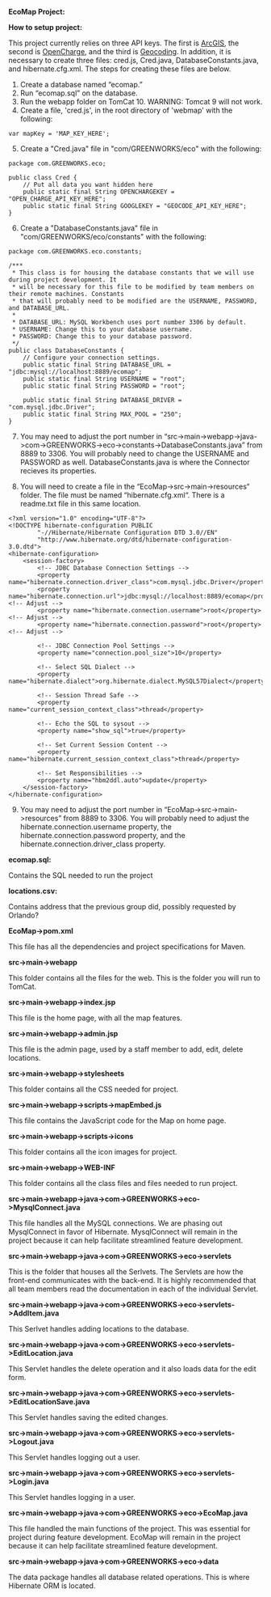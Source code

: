 **EcoMap Project:**

**How to setup project:**

This project currently relies on three API keys. The first is [ArcGIS](https://developers.arcgis.com/documentation/mapping-apis-and-services/security/api-keys/), the second is [OpenCharge](https://community.openchargemap.org/t/api-keys-are-now-required/161), and the third is [Geocoding](https://developers.google.com/maps/documentation/geocoding/get-api-key). In addition, it is necessary to create three files: cred.js, Cred.java, DatabaseConstants.java, and hibernate.cfg.xml. The steps for creating these files are below. 

1. Create a database named “ecomap.”
1. Run “ecomap.sql” on the database.
1. Run the webapp folder on TomCat 10. WARNING: Tomcat 9 will not work. 
1. Create a file, 'cred.js', in the root directory of 'webmap' with the following:
```
var mapKey = 'MAP_KEY_HERE';
```
5. Create a "Cred.java" file in "com/GREENWORKS/eco" with the following:
```
package com.GREENWORKS.eco;

public class Cred {
    // Put all data you want hidden here
    public static final String OPENCHARGEKEY = "OPEN_CHARGE_API_KEY_HERE";
    public static final String GOOGLEKEY = "GEOCODE_API_KEY_HERE";
}
```
6. Create a "DatabaseConstants.java" file in "com/GREENWORKS/eco/constants" with the following: 
```
package com.GREENWORKS.eco.constants;

/***
 * This class is for housing the database constants that we will use during project development. It 
 * will be necessary for this file to be modified by team members on their remote machines. Constants 
 * that will probably need to be modified are the USERNAME, PASSWORD, and DATABASE_URL. 
 * 
 * DATABASE_URL: MySQL Workbench uses port number 3306 by default. 
 * USERNAME: Change this to your database username. 
 * PASSWORD: Change this to your database password.
 */
public class DatabaseConstants {
    // Configure your connection settings. 
    public static final String DATABASE_URL = "jdbc:mysql://localhost:8889/ecomap"; 
    public static final String USERNAME = "root";
    public static final String PASSWORD = "root"; 
    
    public static final String DATABASE_DRIVER = "com.mysql.jdbc.Driver";
    public static final String MAX_POOL = "250";
}
```
7. You may need to adjust the port number in “src->main->webapp->java->com->GREENWORKS->eco->constants->DatabaseConstants.java” from 8889 to 3306. You will probably need to change the USERNAME and PASSWORD as well. DatabaseConstants.java is where the Connector recieves its properties. 

8. You will need to create a file in the “EcoMap->src->main->resources“ folder. The file must be named “hibernate.cfg.xml“. There is a readme.txt file in this same location. 
```
<?xml version="1.0" encoding="UTF-8"?>
<!DOCTYPE hibernate-configuration PUBLIC
		"-//Hibernate/Hibernate Configuration DTD 3.0//EN"
		"http://www.hibernate.org/dtd/hibernate-configuration-3.0.dtd">
<hibernate-configuration>
    <session-factory>
		<!-- JDBC Database Connection Settings -->
        <property name="hibernate.connection.driver_class">com.mysql.jdbc.Driver</property>
        <property name="hibernate.connection.url">jdbc:mysql://localhost:8889/ecomap</property> <!-- Adjust -->
        <property name="hibernate.connection.username">root</property> <!-- Adjust -->
        <property name="hibernate.connection.password">root</property> <!-- Adjust -->
        
        <!-- JDBC Connection Pool Settings -->
        <property name="connection.pool_size">10</property>
        
        <!-- Select SQL Dialect -->
    	<property name="hibernate.dialect">org.hibernate.dialect.MySQL57Dialect</property>
        
        <!-- Session Thread Safe -->
        <property name="current_session_context_class">thread</property>
        
    	<!-- Echo the SQL to sysout -->
		<property name="show_sql">true</property>
		
		<!-- Set Current Session Content -->
		<property name="hibernate.current_session_context_class">thread</property>
		
		<!-- Set Responsibilities -->
		<property name="hbm2ddl.auto">update</property>		   
    </session-factory>
</hibernate-configuration>
```
9. You may need to adjust the port number in “EcoMap->src->main->resources” from 8889 to 3306. You will probably need to adjust the hibernate.connection.username property, the hibernate.connection.password property, and the hibernate.connection.driver_class property. 

**ecomap.sql:**

Contains the SQL needed to run the project

**locations.csv:**

Contains address that the previous group did, possibly requested by Orlando?

**EcoMap->pom.xml**

This file has all the dependencies and project specifications for Maven.

**src->main->webapp**

This folder contains all the files for the web. This is the folder you will run to TomCat.

**src->main->webapp->index.jsp**

This file is the home page, with all the map features. 

**src->main->webapp->admin.jsp**

This file is the admin page, used by a staff member to add, edit, delete locations. 

**src->main->webapp->stylesheets**

This folder contains all the CSS needed for project.

**src->main->webapp->scripts->mapEmbed.js**

This file contains the JavaScript code for the Map on home page.

**src->main->webapp->scripts->icons**

This folder contains all the icon images for project.

**src->main->webapp->WEB-INF**

This folder contains all the class files and files needed to run project.

**src->main->webapp->java->com->GREENWORKS->eco->MysqlConnect.java**

This file handles all the MySQL connections. We are phasing out MysqlConnect in favor of Hibernate. MysqlConnect will remain in the project because it can help facilitate streamlined feature development. 

**src->main->webapp->java->com->GREENWORKS->eco->servlets**

This is the folder that houses all the Serlvets. The Servlets are how the front-end communicates with the back-end. It is highly recommended that all team members read the documentation in each of the individual Servlet. 

**src->main->webapp->java->com->GREENWORKS->eco->servlets->AddItem.java**

This Serlvet handles adding locations to the database.

**src->main->webapp->java->com->GREENWORKS->eco->servlets->EditLocation.java**

This Servlet handles the delete operation and it also loads data for the edit form. 

**src->main->webapp->java->com->GREENWORKS->eco->servlets->EditLocationSave.java**

This Servlet handles saving the edited changes. 

**src->main->webapp->java->com->GREENWORKS->eco->servlets->Logout.java**

This Servlet handles logging out a user. 

**src->main->webapp->java->com->GREENWORKS->eco->servlets->Login.java**

This Servlet handles logging in a user. 

**src->main->webapp->java->com->GREENWORKS->eco->EcoMap.java**

This file handled the main functions of the project. This was essential for project during feature development. EcoMap will remain in the project because it can help facilitate streamlined feature development. 

**src->main->webapp->java->com->GREENWORKS->eco->data**

The data package handles all database related operations. This is where Hibernate ORM is located. 
